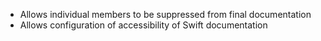 - Allows individual members to be suppressed from final documentation 
- Allows configuration of accessibility of Swift documentation 

